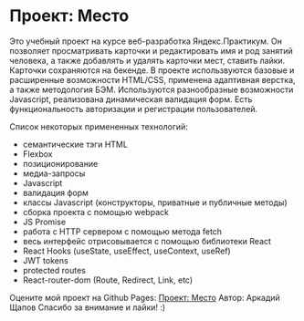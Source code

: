 # Проект: Место

Это учебный проект на курсе веб-разработка Яндекс.Практикум. Он позволяет просматривать карточки и редактировать имя и род занятий человека, а также добавлять и удалять карточки мест, ставить лайки. Карточки сохраняются на бекенде. В проекте использвуются базовые и расширенные возможности HTML/CSS, применена адаптивная верстка, а также методология БЭМ. Используются разнообразные возможности Javascript, реализована динамическая валидация форм. Есть функциональность авторизации и регистрации пользователей.

Список некоторых примененных технологий:
* семантические тэги HTML
* Flexbox
* позиционирование
* медиа-запросы
* Javascript
* валидация форм
* классы Javascript (конструкторы, приватные и публичные методы)
* сборка проекта с помощью webpack
* JS Promise
* работа с HTTP сервером с помощью метода fetch
* весь интерфейс отрисовывается с помощью библиотеки React
* React Hooks (useState, useEffect, useContext, useRef)
* JWT tokens
* protected routes
* React-router-dom (Route, Redirect, Link, etc)

Оцените мой проект на Github Pages: [Проект: Место](https://sigma696.github.io/react-mesto-auth/)
Автор: Аркадий Щапов
Спасибо за внимание и лайки! :)
